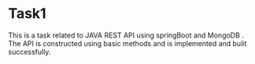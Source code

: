 # Task1
This is a task related to JAVA REST API using springBoot and MongoDB . The API is constructed using basic methods and is implemented and bulit successfully.
